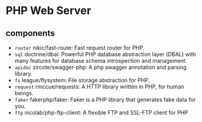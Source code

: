 # PHP Web Server

## components

- `router` nikic/fast-route: Fast request router for PHP.
- `sql` doctrine/dbal: Powerful PHP database abstraction layer (DBAL) with many features for database schema introspection and management.
- `apidoc` zircote/swagger-php: A php swagger annotation and parsing library.
- `fs` league/flysystem: File storage abstraction for PHP.
- `request` rmccue/requests: A HTTP library written in PHP, for human beings.
- `faker` fakerphp/faker: Faker is a PHP library that generates fake data for you.
- `ftp` nicolab/php-ftp-client: A flexible FTP and SSL-FTP client for PHP
